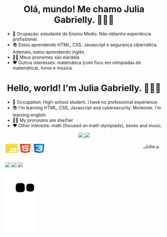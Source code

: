 <h1 align="center"> Olá, mundo! Me chamo Julia Gabrielly. 👩🏼‍💻 </h1>

- 💼 Ocupação: estudante do Ensino Médio. Não obtenho experiência profissional.
- 📚 Estou aprendendo HTML, CSS, Javascript e segurança cibernética. Ademais, estou aprendendo inglês.
- 👩🏼 Meus pronomes são ela/dela
- ❤️ Outros interesses: matemática (com foco em olimpíadas de matemática), livros e música. 

### <h1 align="center"> Hello, world! I'm Julia Gabrielly. 👩🏼‍💻 </h1>

- 💼 Occupation: High-school student. I have no professional experience.
- 📚 I'm learning HTML, CSS, Javascript and cybersecurity. Moreover, i'm learning english.
- 👩🏼 My pronoums are she/her
- ❤️ Other interests: math (focused on math olympiads), books and music.

<div align="center">
  <a href="https://github.com/Juli4G">
  <img height="180em" src="https://github-readme-stats.vercel.app/api?username=Juli4G&show_icons=true&theme=midnight-purple&include_all_commits=true&count_private=true"/>
  <img height="180em" src="https://github-readme-stats.vercel.app/api/top-langs/?username=Juli4G&layout=compact&langs_count=7&theme=midnight-purple"/>
</div>
  
<div style="display: inline_block"> <br>
  <img align="center" alt="Julia-Js" height="30" width="40" src="https://raw.githubusercontent.com/devicons/devicon/master/icons/javascript/javascript-plain.svg">
  <img align="center" alt="Julia-HTML" height="30" width="40" src="https://raw.githubusercontent.com/devicons/devicon/master/icons/html5/html5-original.svg">
  <img align="center" alt="Julia-CSS" height="30" width="40" src="https://raw.githubusercontent.com/devicons/devicon/master/icons/css3/css3-original.svg">
  <img align="right" alt="Julia-pic" height="150" style="border-radius:50px;" src="https://scontent.fcgh15-1.fna.fbcdn.net/v/t1.6435-9/140379541_757320768493876_8749285622818331831_n.jpg?_nc_cat=109&ccb=1-5&_nc_sid=174925&_nc_ohc=0DQuZ2pfs6AAX9dzVwE&_nc_ht=scontent.fcgh15-1.fna&oh=00_AT8uN75P3F7c8c0LE1Pp3y3vkGhYjhwLdk8OYsW-cuayXA&oe=62067B7F">
</div> 
  
##  

<div>
<a href="https://instagram.com/https.juliag" target="_blank"><img src="https://img.shields.io/badge/-Instagram-%23E4405F?style=for-the-badge&logo=instagram&logoColor=white" target="_blank"></a>
<a href = "mailto:juliagabi1910@gmail.com"><img src="https://img.shields.io/badge/-Gmail-%23333?style=for-the-badge&logo=gmail&logoColor=white" target="_blank"></a>
<a href="twitter.com/jgosstuff"><img src="https://img.shields.io/badge/Twitter-1DA1F2?style=for-the-badge&logo=twitter&logoColor=white" target="_blank"></a>
</div>

  ![Snake animation](https://github.com/Juli4G/Juli4G/blob/output/github-contribution-grid-snake.svg)
